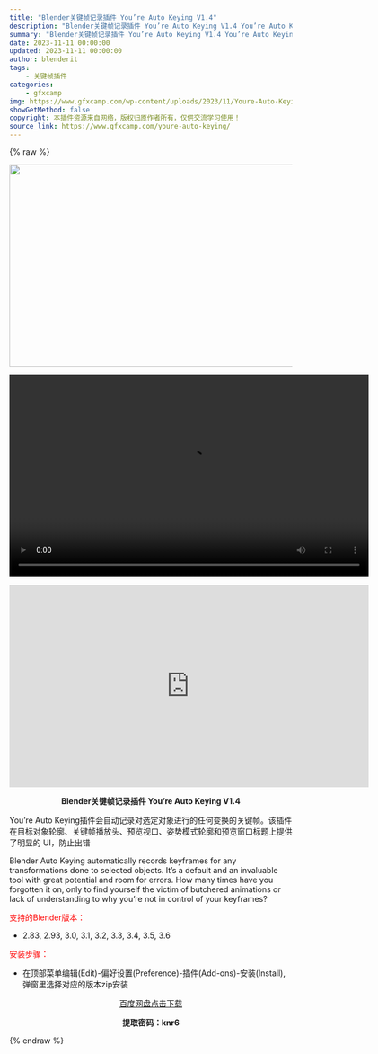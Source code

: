 ```yaml
---
title: "Blender关键帧记录插件 You’re Auto Keying V1.4"
description: "Blender关键帧记录插件 You’re Auto Keying V1.4 You’re Auto Keying插件会自动记录对选定对象进行的任何变换的关键帧。该插件在目标对..."
summary: "Blender关键帧记录插件 You’re Auto Keying V1.4 You’re Auto Keying插件会自动记录对选定对象进行的任何变换的关键帧。该插件在目标对..."
date: 2023-11-11 00:00:00
updated: 2023-11-11 00:00:00
author: blenderit
tags: 
    - 关键帧插件
categories:
    - gfxcamp
img: https://www.gfxcamp.com/wp-content/uploads/2023/11/Youre-Auto-Keying.jpg
showGetMethod: false
copyright: 本插件资源来自网络，版权归原作者所有，仅供交流学习使用！
source_link: https://www.gfxcamp.com/youre-auto-keying/
---
```


{% raw %}
<div><p><img decoding="async" class="aligncenter size-full wp-image-116452" src="https://www.gfxcamp.com/wp-content/uploads/2023/11/Youre-Auto-Keying.jpg" data-src="https://www.gfxcamp.com/wp-content/uploads/2023/11/Youre-Auto-Keying.jpg" alt="" width="640" height="360" data-srcset="https://www.gfxcamp.com/wp-content/uploads/2023/11/Youre-Auto-Keying.jpg 640w, https://www.gfxcamp.com/wp-content/uploads/2023/11/Youre-Auto-Keying-150x84.jpg 150w" data-sizes="(max-width: 640px) 100vw, 640px"><br>
</p><center><div style="width: 640px;" class="wp-video"><!--[if lt IE 9]><script>document.createElement('video');</script><![endif]-->
<video class="wp-video-shortcode" id="video-116450-1" width="640" height="360" preload="true" controls="controls"><source type="video/mp4" src="http://cloud.video.taobao.com/play/u/null/p/1/e/6/t/1/437020350589.mp4?_=1"></source><a href="http://cloud.video.taobao.com/play/u/null/p/1/e/6/t/1/437020350589.mp4">http://cloud.video.taobao.com/play/u/null/p/1/e/6/t/1/437020350589.mp4</a></video></div></center><p style="text-align: center;"><iframe loading="lazy" src="https://player.youku.com/embed/XNjE1MzY0NjYyOA==" width="640" height="360" frameborder="0" allowfullscreen="allowfullscreen" data-mce-fragment="1"></iframe></p><p style="text-align: center;"><strong>Blender关键帧记录插件 You’re Auto Keying V1.4</strong></p><p>You’re Auto Keying插件会自动记录对选定对象进行的任何变换的关键帧。该插件在目标对象轮廓、关键帧播放头、预览视口、姿势模式轮廓和预览窗口标题上提供了明显的 UI，防止出错</p><p>Blender Auto Keying automatically records keyframes for any transformations done to selected objects. It’s a default and an invaluable tool with great potential and room for errors. How many times have you forgotten it on, only to find yourself the victim of butchered animations or lack of understanding to why you’re not in control of your keyframes?</p><p style="text-align: left;"><span style="color: #ff0000;">支持的Blender版本：</span></p><ul>
<li style="text-align: left;">2.83, 2.93, 3.0, 3.1, 3.2, 3.3, 3.4, 3.5, 3.6</li>
</ul><p style="text-align: left;"><span style="color: #ff0000;">安装步骤：</span></p><ul>
<li>在顶部菜单编辑(Edit)-偏好设置(Preference)-插件(Add-ons)-安装(Install),弹窗里选择对应的版本zip安装</li>
</ul><p style="text-align: center;"><a class="maxbutton-3 maxbutton maxbutton-baidu" target="_blank" rel="noopener" href="https://pan.baidu.com/s/17jfeqWrORUhNeGC2h5FDSA?pwd=knr6"><span class="mb-text">百度网盘点击下载</span></a></p><p style="text-align: center;"><strong>提取密码：knr6</strong></p></div>
<div style="display: none">gfxcamp</div>
{% endraw %}